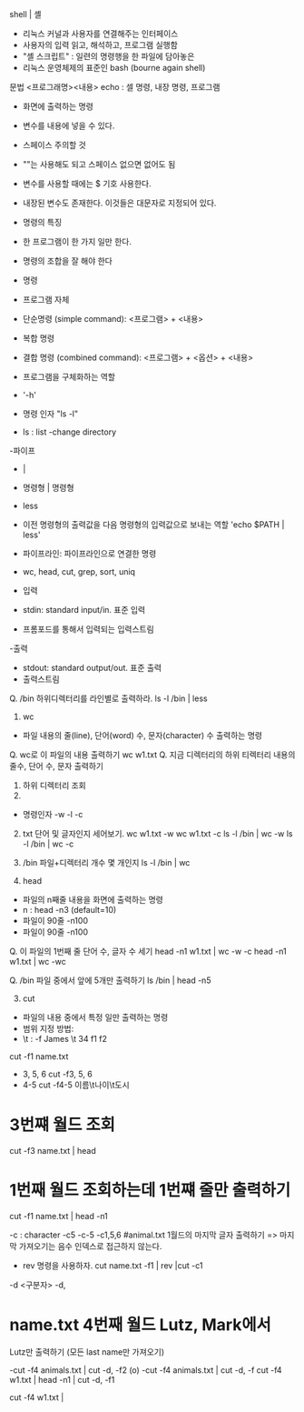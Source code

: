 shell | 셸
- 리눅스 커널과 사용자를 연결해주는 인터페이스
- 사용자의 입력 읽고, 해석하고, 프로그램 실행함
- "셸 스크립트" : 일련의 명령행을 한 파일에 담아놓은
- 리눅스 운영체제의 표준인 bash (bourne again shell)

문법
<프로그래명><내용>
echo : 셀 명령, 내장 명령, 프로그램
 - 화면에 출력하는 명령

 - 변수를 내용에 넣을 수 있다.
  - 스페이스 주의할 것
  - ""는 사용해도 되고 스페이스 없으면 없어도 됨
  - 변수를 사용할 때에는 \$ 기호 사용한다.
  - 내장된 변수도 존재한다. 이것들은 대문자로 지정되어 있다.

 - 명령의 특징
  - 한 프로그램이 한 가지 일만 한다.
  - 명령의 조합을 잘 해야 한다

- 명령
 - 프로그램 자체
 - 단순명령 (simple command): <프로그램> + <내용>
 - 복합 명령
 - 결합 명령 (combined command): <프로그램> + <옵션> + <내용>
  - 프로그램을 구체화하는 역할
  - '-h'
  - 명령 인자
  "ls -l"
 - ls : list
 -change directory

 -파이프
  - |
  - 명령형 | 명령형
  - less
  - 이전 명령형의 출력값을 다음 명령형의 입력값으로 보내는 역할
  'echo $PATH | less'
  - 파이프라인: 파이프라인으로 연결한 명령



 - wc, head, cut, grep, sort, uniq

- 입력
 - stdin: standard input/in. 표준 입력
 - 프롬포드를 통해서 입력되는 입력스트림

-출력
 - stdout: standard output/out. 표준 출력
 - 출력스트림

Q. /bin 하위디렉터리를 라인별로 출력하라. 
ls -l /bin | less

1. wc
- 파일 내용의 줄(line), 단어(word) 수, 문자(character) 수 출력하는 명령

Q. wc로 이 파일의 내용 출력하기
wc w1.txt
Q. 지금 디렉터리의 하위 티렉터리 내용의 줄수, 단어 수, 문자 출력하기
 1. 하위 디렉터리 조회
 2.

- 명령인자
 -w
 -l
 -c
2. txt 단어 및 글자인지 세어보기.
wc w1.txt -w
wc w1.txt -c
ls -l /bin | wc -w
ls -l /bin | wc -c

3. /bin 파일+디렉터리 개수 몇 개인지
ls -l /bin | wc

2. head

- 파일의 n째줄 내용을 화면에 출력하는 명령
- n :
 head -n3
 (default=10)
 - 파일이 90줄 -n100
 - 파일이 90줄 -n100

 Q. 이 파일의 1번째 줄 단어 수, 글자 수 세기
 head -n1 w1.txt | wc -w -c
 head -n1 w1.txt | wc -wc

 Q. /bin 파일 중에서 앞에 5개만 출력하기
 ls /bin | head -n5

 3. cut
  - 파일의 내용 중에서 특정 일만 출력하는 명령
  - 범위 지정 방법:
   - \t : -f
   James \t 34
   f1       f2

   cut -f1 name.txt

   - 3, 5, 6
    cut -f3, 5, 6
   - 4-5 
    cut -f4-5
   이름\t나이\t도시 

   # 3번쨰 월드 조회
   cut -f3 name.txt | head
   # 1번째 월드 조회하는데 1번쨰 줄만 출력하기
   cut -f1 name.txt  | head -n1

   -c : character
   -c5
   -c-5
   -c1,5,6
  #animal.txt 1월드의 마지막 글자 출력하기
  => 마지막 가져오기는 음수 인덱스로 접근하지 않는다. 
  - rev 명령을 사용하자.
cut name.txt -f1 | rev |cut -c1

-d <구분자>
 -d,

# name.txt 4번째 월드 Lutz, Mark에서
 Lutz만 출력하기 (모든 last name만 가져오기)

 -cut -f4 animals.txt | cut -d, -f2 (o)
 -cut -f4 animals.txt | cut -d, -f
cut -f4 w1.txt | head -n1 | cut -d, -f1

cut -f4 w1.txt | 
